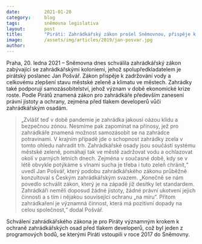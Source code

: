 ```yaml
---
date:         2021-01-20
category:     blog
tags:         sněmovna legislativa
layout:       post
title:        "Piráti: Zahrádkářský zákon prošel Sněmovnou, přispěje k zadržování vody a zlepšení stavu městské zeleně"
image:        /assets/img/articles/2019/jan-posvar.jpg
author:       
---
```

 

 

Praha, 20. ledna 2021 – Sněmovna dnes schválila zahrádkářský zákon zabývající se zahrádkářskými koloniemi, jehož spolupředkladatelem je pirátský poslanec Jan Pošvář. Zákon přispěje k zadržování vody a celkovému zlepšení stavu městské zeleně a klimatu ve městech. Zahrádky také podporují samozásobitelství, jehož význam v době ekonomické krize roste. Podle Pirátů znamená zákon pro zahrádkáře především zanesení právní jistoty a ochrany, zejména před tlakem developerů vůči zahrádkářským osadám. 

> „Zvlášť teď v době pandemie je zahrádka jakousi oázou klidu a bezpečnou zónou. Nesmíme pak zapomínat na přínosy, jež pro zahrádkáře znamená možnost samozásobit se na zahrádce potravinami. V krajním případě jde o schopnost zahrádky zcela v tomto ohledu nahradit trh. Zahrádkářské osady jsou součástí systému městské zeleně, pomáhají tak ve městě zadržovat vodu a ochlazovat okolí v parných letních dnech. Zejména v současné době, kdy se v létě obvykle potýkáme s vlnami sucha je třeba i tuto zeleň chránit,“ uvedl Jan Pošvář, který podobu zahrádkářského zákonu průběžně konzultoval s Českým zahrádkářským svazem. „Konečně se nám povedlo schválit zákon, který je na západě již desítky let standardem. Zahrádkáři neměli doposud žádné jistoty, žádné právní ukotvení jejich činnosti a s tím i nějakou související ochranu „na míru“. Přitom zahrádkaření je významná činnost, která má pozitivní dopady na celou společnost,“ dodal Pošvář.

Schválení zahrádkářského zákona je pro Piráty významným krokem k ochraně zahrádkářských osad před tlakem developerů, což byl jeden z programových bodů, se kterými Piráti vstoupili v roce 2017 do Sněmovny.
